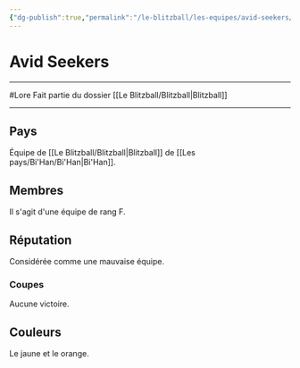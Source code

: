 ```yaml
---
{"dg-publish":true,"permalink":"/le-blitzball/les-equipes/avid-seekers/"}
---
```


# Avid Seekers
---
#Lore 
Fait partie du dossier [[Le Blitzball/Blitzball\|Blitzball]]

-------
## Pays
Équipe de [[Le Blitzball/Blitzball\|Blitzball]] de [[Les pays/Bi'Han/Bi'Han\|Bi'Han]].
## Membres
Il s'agit d'une équipe de rang F.
## Réputation
Considérée comme une mauvaise équipe.
### Coupes
Aucune victoire.
## Couleurs
Le jaune et le orange.